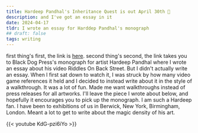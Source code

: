 ```yaml
---
title: Hardeep Pandhal's Inheritance Quest is out April 30th 🚗
description: and I've got an essay in it
date: 2024-04-17
tldr: I wrote an essay for Harddep Pandhal's monograph
## draft: false
tags: writing
---
```


first thing's first, the link is [here](https://blackdogonline.com/products/hardeep-pandhal-inheritance-quest). second thing's second, the link takes you to Black Dog Press's monograph for artist Hardeep Pandhal where I wrote an essay about his video Riddles On Back Street. But I didn't actually write an essay. When I first sat down to watch it, I was struck by how many video game references it held and I decided to instead write about it in the style of a walkthrough. It was a lot of fun. Made me want walkthroughs instead of press releases for all artworks. I'll leave the piece I wrote about below, and hopefully it encourages you to pick up the monograph. I am such a Hardeep fan. I have been to exhibitions of us in Berwick, New York, Birmingham, London. Meant a lot to get to write about the magic density of his art.

{{< youtube KdG-pzi6iYo >}}
